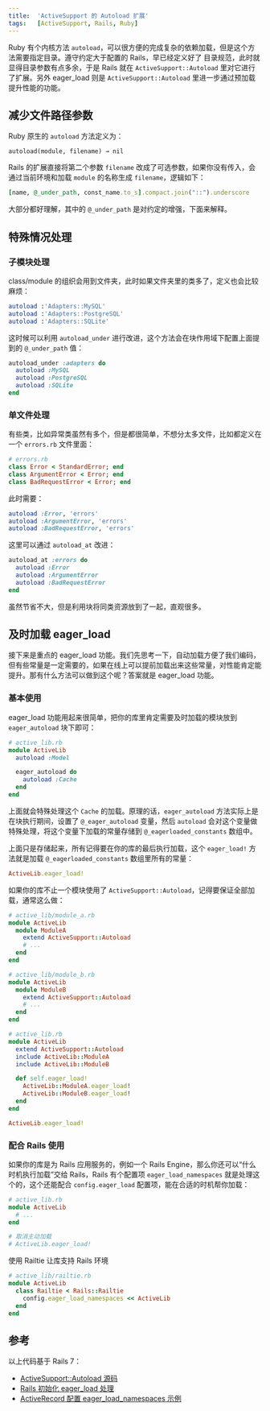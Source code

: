 ```yaml
---
title:  'ActiveSupport 的 Autoload 扩展'
tags:   [ActiveSupport, Rails, Ruby]
---
```


Ruby 有个内核方法 `autoload`，可以很方便的完成复杂的依赖加载，但是这个方法需要指定目录。遵守约定大于配置的 Rails，早已经定义好了
目录规范，此时就显得目录参数有点多余，于是 Rails 就在 `ActiveSupport::Autoload` 里对它进行了扩展。另外 eager_load 则是 `ActiveSupport::Autoload` 里进一步通过预加载提升性能的功能。

## 减少文件路径参数

Ruby 原生的 `autoload` 方法定义为：

```
autoload(module, filename) → nil
```

Rails 的扩展直接将第二个参数 `filename` 改成了可选参数，如果你没有传入，会通过当前环境和加载 `module` 的名称生成 `filename`，逻辑如下：

```ruby
[name, @_under_path, const_name.to_s].compact.join("::").underscore
```

大部分都好理解，其中的 `@_under_path` 是对约定的增强，下面来解释。

## 特殊情况处理

### 子模块处理

class/module 的组织会用到文件夹，此时如果文件夹里的类多了，定义也会比较麻烦：

```ruby
autoload :'Adapters::MySQL'
autoload :'Adapters::PostgreSQL'
autoload :'Adapters::SQLite'
```

这时候可以利用 `autoload_under` 进行改进，这个方法会在块作用域下配置上面提到的 `@_under_path` 值：

```ruby
autoload_under :adapters do
  autoload :MySQL
  autoload :PostgreSQL
  autoload :SQLite
end
```

### 单文件处理

有些类，比如异常类虽然有多个，但是都很简单，不想分太多文件，比如都定义在一个 `errors.rb` 文件里面：

```ruby
# errors.rb
class Error < StandardError; end
class ArgumentError < Error; end
class BadRequestError < Error; end
```

此时需要：

```ruby
autoload :Error, 'errors'
autoload :ArgumentError, 'errors'
autoload :BadRequestError, 'errors'
```

这里可以通过 `autoload_at` 改进：

```ruby
autoload_at :errors do
  autoload :Error
  autoload :ArgumentError
  autoload :BadRequestError
end
```

虽然节省不大，但是利用块将同类资源放到了一起，直观很多。

## 及时加载 eager_load

接下来是重点的 eager_load 功能。我们先思考一下，自动加载方便了我们编码，但有些常量是一定需要的，如果在线上可以提前加载出来这些常量，对性能肯定能提升。那有什么方法可以做到这个呢？答案就是 eager_load 功能。

### 基本使用

eager_load 功能用起来很简单，把你的库里肯定需要及时加载的模块放到 `eager_autoload` 块下即可：

```ruby
# active_lib.rb
module ActiveLib
  autoload :Model

  eager_autoload do
    autoload :Cache
  end
end
```

上面就会特殊处理这个 `Cache` 的加载。原理的话，`eager_autoload` 方法实际上是在块执行期间，设置了 `@_eager_autoload` 变量，然后 `autoload` 会对这个变量做特殊处理，将这个变量下加载的常量存储到 `@_eagerloaded_constants` 数组中。

上面只是存储起来，所有记得要在你的库的最后执行加载，这个 `eager_load!` 方法就是加载 `@_eagerloaded_constants` 数组里所有的常量：

```ruby
ActiveLib.eager_load!
```

如果你的库不止一个模块使用了 `ActiveSupport::Autoload`，记得要保证全部加载，通常这么做：

```ruby
# active_lib/module_a.rb
module ActiveLib
  module ModuleA
    extend ActiveSupport::Autoload
    # ...
  end
end

# active_lib/module_b.rb
module ActiveLib
  module ModuleB
    extend ActiveSupport::Autoload
    # ...
  end
end

# active_lib.rb
module ActiveLib
  extend ActiveSupport::Autoload
  include ActiveLib::ModuleA
  include ActiveLib::ModuleB

  def self.eager_load!
    ActiveLib::ModuleA.eager_load!
    ActiveLib::ModuleB.eager_load!
  end
end

ActiveLib.eager_load!
```

### 配合 Rails 使用

如果你的库是为 Rails 应用服务的，例如一个 Rails Engine，那么你还可以“什么时机执行加载”交给 Rails，Rails 有个配置项 `eager_load_namespaces` 就是处理这个的，这个还能配合 `config.eager_load` 配置项，能在合适的时机帮你加载：

```ruby
# active_lib.rb
module ActiveLib
  # ...
end

# 取消主动加载
# ActiveLib.eager_load!
```

使用 Railtie 让库支持 Rails 环境

```ruby
# active_lib/railtie.rb
module ActiveLib
  class Railtie < Rails::Railtie
    config.eager_load_namespaces << ActiveLib
  end
end
```

## 参考

以上代码基于 Rails 7：

- [ActiveSupport::Autoload 源码](https://github.com/rails/rails/blob/74ba52ec5c/activesupport/lib/active_support/dependencies/autoload.rb)
- [Rails 初始化 eager_load 处理](https://github.com/rails/rails/blob/74ba52ec5c/railties/lib/rails/application/finisher.rb#L75)
- [ActiveRecord 配置 eager_load_namespaces 示例](https://github.com/rails/rails/blob/74ba52ec5c/activerecord/lib/active_record/railtie.rb#L41)
